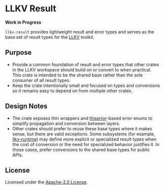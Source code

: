 # LLKV Result

**Work in Progress**

`llkv-result` provides lightweight result and error types and serves as the base set of result types for the [LLKV](../) toolkit.

## Purpose

- Provide a common foundation of result and error types that other crates in the LLKV
	workspace should build on or convert to when practical. This crate is intended to be
	the shared base rather than the sole consumer of all result types.
- Keep the crate intentionally small and focused on types and conversions so it remains
	easy to depend on from multiple other crates.

## Design Notes

- The crate exposes thin wrappers and [thiserror](https://crates.io/crates/thiserror)-based error enums to simplify propagation and conversion between layers.
- Other crates should prefer to reuse these base types where it makes sense, but there are
	valid exceptions. Some subsystems (for example, [llkv-runtime](../llkv-runtime/)) may define more explicit
	or specialized result types when the cost of conversion or the need for specialized
	behavior justifies it. In those cases, prefer conversions to the shared base types for
	public APIs.

## License

Licensed under the [Apache-2.0 License](../LICENSE).
